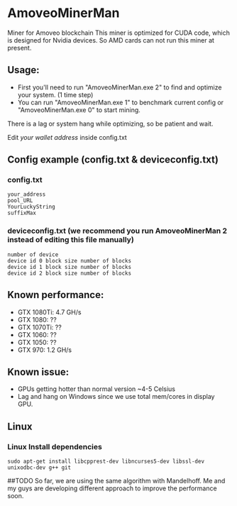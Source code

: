 # AmoveoMinerMan
Miner for Amoveo blockchain
This miner is optimized for CUDA code, which is designed for Nvidia devices. So AMD cards can not run this miner at present.

## Usage:
- First you'll need to run "AmoveoMinerMan.exe 2" to find and optimize your system. (1 time step)
- You can run "AmoveoMinerMan.exe 1" to benchmark current config or "AmoveoMinerMan.exe 0" to start mining.

There is a lag or system hang while optimizing, so be patient and wait.

Edit *your wallet address* inside config.txt

## Config example (config.txt & deviceconfig.txt)
### config.txt
```
your_address
pool_URL
YourLuckyString
suffixMax
```
### deviceconfig.txt (we recommend you run AmoveoMinerMan 2 instead of editing this file manually)
```
number of device
device id 0 block size number of blocks
device id 1 block size number of blocks
device id 2 block size number of blocks
```
  
## Known performance:
- GTX 1080Ti: 4.7 GH/s
- GTX 1080: ??
- GTX 1070Ti: ??
- GTX 1060: ??
- GTX 1050: ??
- GTX 970: 1.2 GH/s
## Known issue:
- GPUs getting hotter than normal version ~4-5 Celsius
- Lag and hang on Windows since we use total mem/cores in display GPU.

## Linux

### Linux Install dependencies

```
sudo apt-get install libcpprest-dev libncurses5-dev libssl-dev unixodbc-dev g++ git
```

##TODO
So far, we are using the same algorithm with Mandelhoff. Me and my guys are developing different approach to improve the performance soon.
